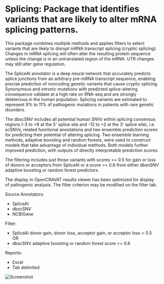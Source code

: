 # Splicing: Package that identifies variants that are likely to alter mRNA splicing patterns.

This package combines multiple methods and applies filters to select variants that are likely to disrupt mRNA transcript splicing (cryptic splicing).
Changes in mRNA splicing will often alter the resulting protein sequence unless the change is in an untranslated region of the mRNA.  UTR changes may 
still alter gene regulation.  

The SpliceAI annotator is a deep neural network that accurately predicts splice junctions from an arbitrary pre-mRNA transcript sequence, enabling precise 
prediction of noncoding genetic variants that cause cryptic splicing. Synonymous and intronic mutations with predicted splice-altering consequence validate 
at a high rate on RNA-seq and are strongly deleterious in the human population. Splicing variants are estimated to represent 9% to 11% of pathogenic mutations
 in patients with rare genetic disorders.

The dbscSNV includes all potential human SNVs within splicing consensus regions (-3 to +8 at the 5' splice site and -12 to +2 at the 3' splice site), i.e. scSNVs,
 related functional annotations and two ensemble prediction scores for predicting their potential of altering splicing. Two ensemble learning methods, 
adaptive boosting and random forests, were used to construct models that take advantage of individual methods. Both models further improved prediction,
 with outputs of directly interpretable prediction scores.

The filtering includes just those variants with scores >= 0.5 for gain or loss of donors or acceptors from SpliceAI or a score >= 0.6 from either dbsnSNV adaptive 
boosting or random forest predictors.

The display in OpenCRAVAT results viewer has been optimized for display of pathogenic analysis.  The filter criterion may be modified on the filter tab.

Source Annotators:
- SpliceAI
- dbscSNV
- NCBIGene

 
Filter:  
- SpliceAI donor gain, donor loss, acceptor gain, or acceptor loss > 0.5 
OR
- dbscSNV adaptive boosting or random forest score >= 0.6


Reports:
- Excel
- Tab delimited


![Screenshot](splice_screenshot.png)
<br />